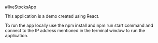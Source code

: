 #liveStocksApp

This application is a demo created using React. 



To run the app locally use the npm install and npm run start command and connect to the IP address mentioned in the terminal window to run the application.
